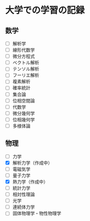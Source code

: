 # 大学での学習の記録

## 数学

- [ ] 解析学
- [ ] 線形代数学
- [ ] 微分方程式
- [ ] ベクトル解析
- [ ] テンソル解析
- [ ] フーリエ解析
- [ ] 複素解析
- [ ] 確率統計
- [ ] 集合論
- [ ] 位相空間論
- [ ] 代数学
- [ ] 微分幾何学
- [ ] 位相幾何学
- [ ] 多様体論

## 物理

- [ ] 力学
- [x] 解析力学（作成中）
- [ ] 電磁気学
- [ ] 量子力学
- [x] 熱力学（作成中）
- [ ] 統計力学
- [ ] 相対性理論
- [ ] 光学
- [ ] 連続体力学
- [ ] 固体物理学・物性物理学
